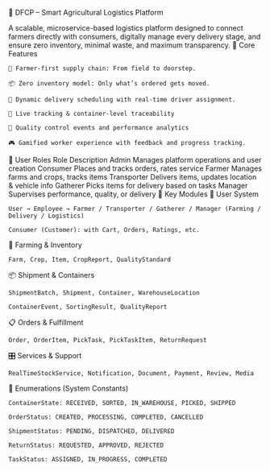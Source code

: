 🌾 DFCP – Smart Agricultural Logistics Platform

A scalable, microservice-based logistics platform designed to connect farmers directly with consumers, digitally manage every delivery stage, and ensure zero inventory, minimal waste, and maximum transparency.
🧠 Core Features

    🧺 Farmer-first supply chain: From field to doorstep.

    📦 Zero inventory model: Only what’s ordered gets moved.

    🚚 Dynamic delivery scheduling with real-time driver assignment.

    📍 Live tracking & container-level traceability

    🧪 Quality control events and performance analytics

    🎮 Gamified worker experience with feedback and progress tracking.


👥 User Roles
Role	Description
Admin	Manages platform operations and user creation
Consumer	Places and tracks orders, rates service
Farmer	Manages farms and crops, tracks items
Transporter	Delivers items, updates location & vehicle info
Gatherer	Picks items for delivery based on tasks
Manager	Supervises performance, quality, or delivery
🧩 Key Modules
🚜 User System

    User → Employee → Farmer / Transporter / Gatherer / Manager (Farming / Delivery / Logistics)

    Consumer (Customer): with Cart, Orders, Ratings, etc.

🌱 Farming & Inventory

    Farm, Crop, Item, CropReport, QualityStandard

📦 Shipment & Containers

    ShipmentBatch, Shipment, Container, WarehouseLocation

    ContainerEvent, SortingResult, QualityReport

📋 Orders & Fulfillment

    Order, OrderItem, PickTask, PickTaskItem, ReturnRequest

🎛 Services & Support

    RealTimeStockService, Notification, Document, Payment, Review, Media

🔐 Enumerations (System Constants)

    ContainerState: RECEIVED, SORTED, IN_WAREHOUSE, PICKED, SHIPPED

    OrderStatus: CREATED, PROCESSING, COMPLETED, CANCELLED

    ShipmentStatus: PENDING, DISPATCHED, DELIVERED

    ReturnStatus: REQUESTED, APPROVED, REJECTED

    TaskStatus: ASSIGNED, IN_PROGRESS, COMPLETED
